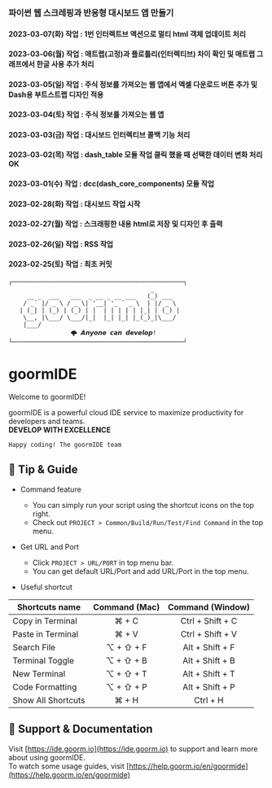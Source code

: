 ### 파이썬 웹 스크레핑과 반응형 대시보드 앱 만들기
#### 2023-03-07(화) 작업 : 1번 인터렉트브 액션으로 멀티 html 객체 업데이트 처리
#### 2023-03-06(월) 작업 : 매트랩(고정)과 플로틀리(인터렉티브) 차이 확인 및 매트랩 그래프에서 한글 사용 추가 처리
#### 2023-03-05(일) 작업 : 주식 정보를 가져오는 웹 앱에서 엑셀 다운로드 버튼 추가 및 Dash용 부트스트랩 디자인 적용
#### 2023-03-04(토) 작업 : 주식 정보를 가져오는 웹 앱
#### 2023-03-03(금) 작업 : 대시보드 인터렉티브 콜백 기능 처리
#### 2023-03-02(목) 작업 : dash_table 모듈 작업 클릭 했을 때 선택한 데이터 변화 처리OK
#### 2023-03-01(수) 작업 : dcc(dash_core_components) 모듈 작업
#### 2023-02-28(화) 작업 : 대시보드 작업 시작
#### 2023-02-27(월) 작업 : 스크래핑한 내용 html로 저장 및 디자인 후 출력
#### 2023-02-26(일) 작업 : RSS 작업
#### 2023-02-25(토) 작업 : 최초 커밋

```
┌───────────────────────────────────────────────┐
                                       _       
     __ _  ___   ___  _ __ _ __ ___   (_) ___  
    / _` |/ _ \ / _ \| '__| '_ ` _ \  | |/ _ \ 
   | (_| | (_) | (_) | |  | | | | | |_| | (_) |
    \__, |\___/ \___/|_|  |_| |_| |_(_)_|\___/ 
    |___/                                      
			     🌩 𝘼𝙣𝙮𝙤𝙣𝙚 𝙘𝙖𝙣 𝙙𝙚𝙫𝙚𝙡𝙤𝙥!
└───────────────────────────────────────────────┘
```

# goormIDE
Welcome to goormIDE!

goormIDE is a powerful cloud IDE service to maximize productivity for developers and teams.  
**DEVELOP WITH EXCELLENCE**  

`Happy coding! The goormIDE team`


## 🔧 Tip & Guide

* Command feature
	* You can simply run your script using the shortcut icons on the top right.
	* Check out `PROJECT > Common/Build/Run/Test/Find Command` in the top menu.
	
* Get URL and Port
	* Click `PROJECT > URL/PORT` in top menu bar.
	* You can get default URL/Port and add URL/Port in the top menu.

* Useful shortcut
	
| Shortcuts name     | Command (Mac) | Command (Window) |
| ------------------ | :-----------: | :--------------: |
| Copy in Terminal   | ⌘ + C         | Ctrl + Shift + C |
| Paste in Terminal  | ⌘ + V         | Ctrl + Shift + V |
| Search File        | ⌥ + ⇧ + F     | Alt + Shift + F  |
| Terminal Toggle    | ⌥ + ⇧ + B     | Alt + Shift + B  |
| New Terminal       | ⌥ + ⇧ + T     | Alt + Shift + T  |
| Code Formatting    | ⌥ + ⇧ + P     | Alt + Shift + P  |
| Show All Shortcuts | ⌘ + H         | Ctrl + H         |

## 💬 Support & Documentation

Visit [https://ide.goorm.io](https://ide.goorm.io) to support and learn more about using goormIDE.  
To watch some usage guides, visit [https://help.goorm.io/en/goormide](https://help.goorm.io/en/goormide)
